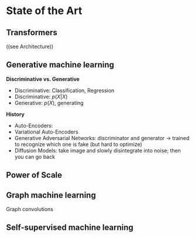 # State of the Art 

## Transformers 
((see Architecture))

## Generative machine learning
**Discriminative vs. Generative**

- Discriminative: Classification, Regression
- Discriminative: $p(X \vert X)$
- Generative: $p(X)$, generating

**History**

- Auto-Encoders: 
- Variational Auto-Encoders
- Generative Adversarial Networks: discriminator and generator -> trained to recognize which one is fake (but hard to optimize)
- Diffusion Models: take image and slowly disintegrate into noise; then you can go back

## Power of Scale

## Graph machine learning
Graph convolutions

## Self-supervised machine learning
